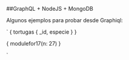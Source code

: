 ##GraphQL + NodeJS + MongoDB

Algunos ejemplos para probar desde Graphiql:

`
{
  tortugas {
  	_id,
  	especie
	}
}

{
  modulefor17(n: 27)
}

`